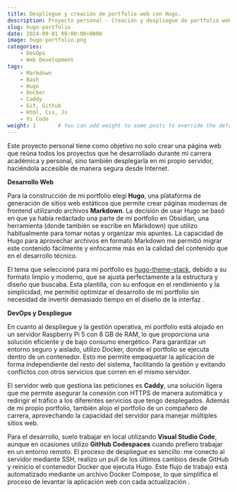 ```yaml
---
title: Despliegue y creación de portfolio web con Hugo.
description: Proyecto personal - Creación y despliegue de portfolio web para presentar y redactar los proyectos realizados durante mi carrera académica y profesional. Efectivamente, el portfolio web donde está leyendo esto ahora mismo.
slug: hugo-portfolio
date: 2024-09-01 00:00:00+0000
image: hugo-portfolio.png
categories:
    - DevOps
    - Web Development
tags:
    - Markdown
    - Bash
    - Hugo
    - Docker
    - Caddy
    - Git, Github
    - Html, Css, Js
    - Vs Code
weight: 1       # You can add weight to some posts to override the default sorting (date descending)
---
```

Este proyecto personal tiene como objetivo no solo crear una página web que reúna todos los proyectos que he desarrollado durante mi carrera académica y personal, sino también desplegarla en mi propio servidor, haciéndola accesible de manera segura desde Internet.

**Desarrollo Web**


Para la construcción de mi portfolio elegí **Hugo**, una plataforma de generación de sitios web estáticos que permite crear páginas modernas de frontend utilizando archivos **Markdown**. La decisión de usar Hugo se basó en que ya había redactado una parte de mi portfolio en Obsidian, una herramienta (donde también se escribe en Markdown) que utilizo habitualmente para tomar notas y organizar mis apuntes. La capacidad de Hugo para aprovechar archivos en formato Markdown me permitió migrar este contenido fácilmente y enfocarme más en la calidad del contenido que en el desarrollo técnico.

El tema que seleccioné para mi portfolio es [hugo-theme-stack](https://github.com/CaiJimmy/hugo-theme-stack), debido a su formato limpio y moderno, que se ajusta perfectamente a la estructura y diseño que buscaba. Esta plantilla, con su enfoque en el rendimiento y la simplicidad, me permitió optimizar el desarrollo de mi portfolio sin necesidad de invertir demasiado tiempo en el diseño de la interfaz .

**DevOps y Despliegue**


En cuanto al despliegue y la gestión operativa, mi portfolio está alojado en un servidor Raspberry Pi 5 con 8 GB de RAM, lo que proporciona una solución eficiente y de bajo consumo energético. Para garantizar un entorno seguro y aislado, utilizo Docker, donde el portfolio se ejecuta dentro de un contenedor. Esto me permite empaquetar la aplicación de forma independiente del resto del sistema, facilitando la gestión y evitando conflictos con otros servicios que corren en el mismo servidor.

El servidor web que gestiona las peticiones es **Caddy**, una solución ligera que me permite asegurar la conexión con HTTPS de manera automática y redirigir el tráfico a los diferentes servicios que tengo desplegados. Además de mi propio portfolio, también alojo el portfolio de un compañero de carrera, aprovechando la capacidad del servidor para manejar múltiples sitios web.

Para el desarrollo, suelo trabajar en local utilizando **Visual Studio Code**, aunque en ocasiones utilizo **GitHub Codespaces** cuando prefiero trabajar en un entorno remoto. El proceso de despliegue es sencillo: me conecto al servidor mediante SSH, realizo un pull de los últimos cambios desde GitHub y reinicio el contenedor Docker que ejecuta Hugo. Este flujo de trabajo está automatizado mediante un archivo Docker Compose, lo que simplifica el proceso de levantar la aplicación web con cada actualización .